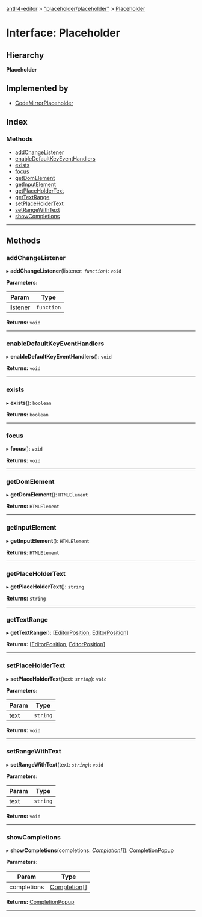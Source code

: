 [antlr4-editor](../README.md) > ["placeholder/placeholder"](../modules/_placeholder_placeholder_.md) > [Placeholder](../interfaces/_placeholder_placeholder_.placeholder.md)

# Interface: Placeholder

## Hierarchy

**Placeholder**

## Implemented by

* [CodeMirrorPlaceholder](../classes/_implementations_codemirror_placeholder_codemirror_placeholder_.codemirrorplaceholder.md)

## Index

### Methods

* [addChangeListener](_placeholder_placeholder_.placeholder.md#addchangelistener)
* [enableDefaultKeyEventHandlers](_placeholder_placeholder_.placeholder.md#enabledefaultkeyeventhandlers)
* [exists](_placeholder_placeholder_.placeholder.md#exists)
* [focus](_placeholder_placeholder_.placeholder.md#focus)
* [getDomElement](_placeholder_placeholder_.placeholder.md#getdomelement)
* [getInputElement](_placeholder_placeholder_.placeholder.md#getinputelement)
* [getPlaceHolderText](_placeholder_placeholder_.placeholder.md#getplaceholdertext)
* [getTextRange](_placeholder_placeholder_.placeholder.md#gettextrange)
* [setPlaceHolderText](_placeholder_placeholder_.placeholder.md#setplaceholdertext)
* [setRangeWithText](_placeholder_placeholder_.placeholder.md#setrangewithtext)
* [showCompletions](_placeholder_placeholder_.placeholder.md#showcompletions)

---

## Methods

<a id="addchangelistener"></a>

###  addChangeListener

▸ **addChangeListener**(listener: *`function`*): `void`

**Parameters:**

| Param | Type |
| ------ | ------ |
| listener | `function` |

**Returns:** `void`

___
<a id="enabledefaultkeyeventhandlers"></a>

###  enableDefaultKeyEventHandlers

▸ **enableDefaultKeyEventHandlers**(): `void`

**Returns:** `void`

___
<a id="exists"></a>

###  exists

▸ **exists**(): `boolean`

**Returns:** `boolean`

___
<a id="focus"></a>

###  focus

▸ **focus**(): `void`

**Returns:** `void`

___
<a id="getdomelement"></a>

###  getDomElement

▸ **getDomElement**(): `HTMLElement`

**Returns:** `HTMLElement`

___
<a id="getinputelement"></a>

###  getInputElement

▸ **getInputElement**(): `HTMLElement`

**Returns:** `HTMLElement`

___
<a id="getplaceholdertext"></a>

###  getPlaceHolderText

▸ **getPlaceHolderText**(): `string`

**Returns:** `string`

___
<a id="gettextrange"></a>

###  getTextRange

▸ **getTextRange**(): [[EditorPosition](_types_.editorposition.md), [EditorPosition](_types_.editorposition.md)]

**Returns:** [[EditorPosition](_types_.editorposition.md), [EditorPosition](_types_.editorposition.md)]

___
<a id="setplaceholdertext"></a>

###  setPlaceHolderText

▸ **setPlaceHolderText**(text: *`string`*): `void`

**Parameters:**

| Param | Type |
| ------ | ------ |
| text | `string` |

**Returns:** `void`

___
<a id="setrangewithtext"></a>

###  setRangeWithText

▸ **setRangeWithText**(text: *`string`*): `void`

**Parameters:**

| Param | Type |
| ------ | ------ |
| text | `string` |

**Returns:** `void`

___
<a id="showcompletions"></a>

###  showCompletions

▸ **showCompletions**(completions: *[Completion](_completion_completion_.completion.md)[]*): [CompletionPopup](_completion_completion_popup_.completionpopup.md)

**Parameters:**

| Param | Type |
| ------ | ------ |
| completions | [Completion](_completion_completion_.completion.md)[] |

**Returns:** [CompletionPopup](_completion_completion_popup_.completionpopup.md)

___

